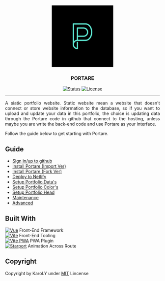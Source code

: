 <p align="center">
  <a href="" rel="noopener">
 <img width=200px height=200px src="https://raw.githubusercontent.com/Nemure231/portare/main/src/assets/base/logo.png" alt="Portare"></a>
</p>

<h3 align="center">PORTARE</h3>

<div align="center">

[![Status](https://img.shields.io/badge/status-active-success.svg)]()
[![License](https://img.shields.io/badge/license-MIT-blue.svg)](/LICENSE)
</div>

---

<p align="justify">
    A siatic portfolio website. Static website mean a website that doesn't connect or store website information to the database, so if you want to upload and update your data in this portfolio, the choice is updating data through the Portare code in github that connect to the hosting, unless maybe you are write the back-end code and use Portare as your interface.
</p>

<p align="justify">
  Follow the guide below to get starting with Portare.
</p>

## Guide
- [Sign in/up to github](../main/docs/GITHUB.md)
- [Install Portare (Import Ver)](../main/docs/PORTARE_IMPORT.md)
- [Install Portare (Fork Ver)](../main/docs/PORTARE_FORK.md)
- [Deploy to Netlify](../main/docs/DEPLOY.md)
- [Setup Portfolio Data's](../main/docs/SETUP_DATA.md)
- [Setup Portfolio Color's](../main/docs/SETUP_COLOR.md)
- [Setup Portfolio Head](../main/docs/SETUP_HEAD.md)
- [Maintenance](../main/docs/MAINTENANCE.md)
- [Advanced](../main/docs/ADVANCED.md)


## Built With

<a href="https://vuejs.org/"><img width=40px height=40px src="https://vuejs.org/images/logo.png" alt="Vue"></a> Front-End Framework
<br>
<a href="https://vitejs.dev/"><img width=40px height=40px src="https://vitejs.dev/logo.svg" alt="Vite"></a> Front-End Tooling
<br>
<a href="https://vite-plugin-pwa.netlify.app/"><img width=50px height=50px src="https://vite-plugin-pwa.netlify.app/banner_light.svg" alt="Vite PWA"></a> PWA Plugin
<br>
<a href="https://vue-starport.netlify.app/"><img width=50px height=50px src="https://github.com/antfu/vue-starport/blob/main/graphs/logo.png" alt="Starport"></a> Animation Across Route


## Copyright

Copyright by Karol.Y under <a href="https://github.com/Nemure231/portare/blob/main/LICENSE">MIT</a> Lincense
